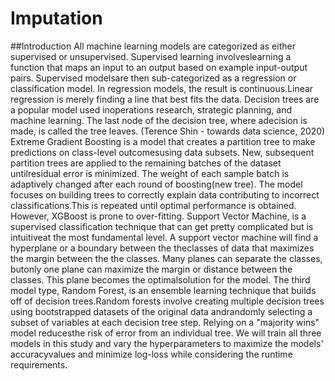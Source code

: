 # Imputation
##Introduction
All machine learning models are categorized as either supervised or unsupervised. Supervised learning involveslearning a function that maps an input to an output based on example input-output pairs. Supervised modelsare then sub-categorized as a regression or classification model. In regression models, the result is continuous.Linear regression is merely finding a line that best fits the data. Decision trees are a popular model used inoperations research, strategic planning, and machine learning. The last node of the decision tree, where adecision is made, is called the tree leaves. (Terence Shin - towards data science, 2020)
Extreme Gradient Boosting is a model that creates a partition tree to make predictions on class-level outcomesusing data subsets. New, subsequent partition trees are applied to the remaining batches of the dataset untilresidual error is minimized. The weight of each sample batch is adaptively changed after each round of boosting(new tree). The model focuses on building trees to correctly explain data contributing to incorrect classifications.This is repeated until optimal performance is obtained. However, XGBoost is prone to over-fitting.
Support Vector Machine, is a supervised classification technique that can get pretty complicated but is intuitiveat the most fundamental level. A support vector machine will find a hyperplane or a boundary between the theclasses of data that maximizes the margin between the the classes. Many planes can separate the classes, butonly one plane can maximize the margin or distance between the classes. This plane becomes the optimalsolution for the model.
The third model type, Random Forest, is an ensemble learning technique that builds off of decision trees.Random forests involve creating multiple decision trees using bootstrapped datasets of the original data andrandomly selecting a subset of variables at each decision tree step. Relying on a "majority wins" model reducesthe risk of error from an individual tree.
We will train all three models in this study and vary the hyperparameters to maximize the models' accuracyvalues and minimize log-loss while considering the runtime requirements.
